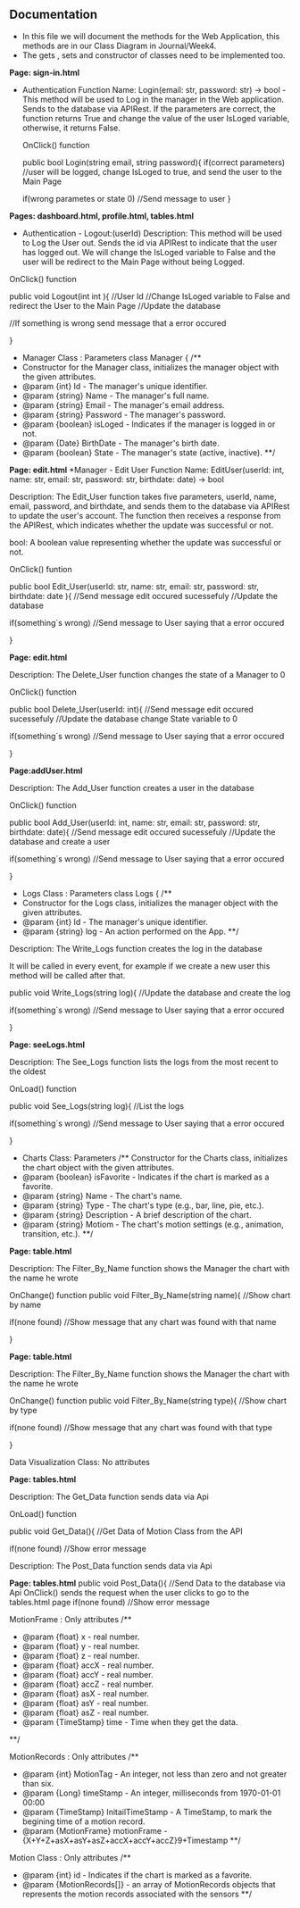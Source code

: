 ## Documentation
  - In this file we will document the methods for the Web Application, this methods are in our Class Diagram in Journal/Week4.
  - The gets , sets and constructor of classes need to be implemented too.
    
**Page: sign-in.html**
* Authentication  Function Name: Login(email: str, password: str) -> bool -  
This method will be used to Log in the manager in the Web application. 
Sends to the database via APIRest. If the parameters are correct, the function returns True and change the value of the user IsLoged variable, otherwise, it returns False.
  
  OnClick() function
  
  public bool Login(string email, string password){ 
    if(correct parameters) //user will be logged, change IsLoged to true, and send the user to the Main Page
    
    if(wrong parametes or state 0) //Send message to user 
  }
    
**Pages: dashboard.html, profile.html, tables.html**
 * Authentication - Logout:(userId)
Description: This method will be used to Log the User out. Sends the id via APIRest to indicate that the user has logged out.  We will change the IsLoged variable to False 
and the user will be redirect to the Main Page without being Logged.
  
  OnClick() function 
  
  public void Logout(int int ){ //User Id 
  //Change IsLoged variable to False and redirect the User to the Main Page
  //Update the database
  
  //If something is wrong send message that a error occured
  
  }  
  
  
  * Manager Class : Parameters
  class Manager {
  /**
   * Constructor for the Manager class, initializes the manager object with the given attributes.
   * @param {int} Id - The manager's unique identifier.
   * @param {string} Name - The manager's full name.
   * @param {string} Email - The manager's email address.
   * @param {string} Password - The manager's password.
   * @param {boolean} isLoged - Indicates if the manager is logged in or not.
   * @param {Date} BirthDate - The manager's birth date.
   * @param {boolean} State - The manager's state (active, inactive).
   **/
  
  
  **Page: edit.html**
  *Manager - Edit User  Function Name: EditUser(userId: int, name: str, email: str, password: str, birthdate: date) -> bool

Description: The Edit_User function takes five parameters, userId, name, email, password, and birthdate, and sends them to the database via APIRest to update the user's account.
The function then receives a response from the APIRest, which indicates whether the update was successful or not.

bool: A boolean value representing whether the update was successful or not.

OnClick() funtion

public bool Edit_User(userId: str, name: str, email: str, password: str, birthdate: date ){ 
  //Send message edit occured sucessefuly
  //Update the database
  
  if(something´s wrong) //Send message to User saying that a error occured
  
  }  
  
  
  **Page: edit.html**
  
  Description: The Delete_User function changes the state of a Manager to 0
  
  OnClick() function
  
  public bool Delete_User(userId: int){ 
  //Send message edit occured sucessefuly
  //Update the database change State variable to 0
  
  if(something´s wrong) //Send message to User saying that a error occured
  
  }  
  
  **Page:addUser.html**
  
   Description: The Add_User function creates a user in the database 
  
  OnClick() function
  
  public bool Add_User(userId: int, name: str, email: str, password: str, birthdate: date){ 
  //Send message edit occured sucessefuly
  //Update the database and create a user
  
  if(something´s wrong) //Send message to User saying that a error occured
  
  }  
  
  * Logs Class : Parameters
  class Logs {
  /**
   * Constructor for the Logs class, initializes the manager object with the given attributes.
   * @param {int} Id - The manager's unique identifier.
   * @param {string} log - An action performed on the App.
   **/
   
   
   Description: The Write_Logs function creates the log in the database
   
   It will be called in every event, for example if we create a new user this method will be called after that.
   
   public void Write_Logs(string log){ 
  //Update the database and create the log
  
  if(something´s wrong) //Send message to User saying that a error occured
  
  }
  
  
  **Page: seeLogs.html**
  
   Description: The See_Logs function lists the logs from the most recent to the oldest
   
   OnLoad() function
   
  public void See_Logs(string log){ 
  //List the logs
  
  if(something´s wrong) //Send message to User saying that a error occured
  
  }
   
   
  * Charts Class: Parameters
  /**
  Constructor for the Charts class, initializes the chart object with the given attributes.
   * @param {boolean} isFavorite - Indicates if the chart is marked as a favorite.
   * @param {string} Name - The chart's name.
   * @param {string} Type - The chart's type (e.g., bar, line, pie, etc.).
   * @param {string} Description - A brief description of the chart.
   * @param {string} Motiom - The chart's motion settings (e.g., animation, transition, etc.).
  **/
  
  **Page: table.html**
  
  Description: The Filter_By_Name function shows the Manager the chart with the name he wrote
  
  OnChange() function
  public void Filter_By_Name(string name){ 
  //Show chart by name
  
  if(none found) //Show message that any chart was found with that name
  
  }
  
  **Page: table.html**
  
   Description: The Filter_By_Name function shows the Manager the chart with the name he wrote
   
   OnChange() function
  public void Filter_By_Name(string type){ 
  //Show chart by type
  
  if(none found) //Show message that any chart was found with that type
  
  }
   
  
  Data Visualization Class: No attributes
  
  
  **Page: tables.html**
  
   Description: The Get_Data function sends data via Api
   
 OnLoad() function
 
 public void Get_Data(){ 
  //Get Data of Motion Class from the API
  
  if(none found) //Show error message 
  
   Description: The Post_Data function sends data via Api
    
    
   **Page: tables.html**
 public void Post_Data(){ 
  //Send Data to the database via Api
   OnClick() sends the request when the user clicks to go to the tables.html page
  if(none found) //Show error message 
  
  MotionFrame : Only attributes
  /**
  * @param {float} x - real number.
  * @param {float} y - real number.
  * @param {float} z - real number.
  * @param {float} accX - real number.
  * @param {float} accY - real number.
  * @param {float} accZ - real number.
  * @param {float} asX - real number.
  * @param {float} asY - real number.
  * @param {float} asZ - real number.
  * @param {TimeStamp} time - Time when they get the data.
  
  **/
  
  MotionRecords : Only attributes
  /**
  * @param {int} MotionTag - An integer, not less than zero and not greater than six.
  * @param {Long} timeStamp - An integer, milliseconds from 1970-01-01 00:00
  * @param {TimeStamp} InitailTimeStamp - A TimeStamp, to mark the begining time of a motion record.
  * @param {MotionFrame} motionFrame - {X+Y+Z+asX+asY+asZ+accX+accY+accZ}9+Timestamp
  **/
  
  Motion Class : Only attributes
/**
   * @param {int} id - Indicates if the chart is marked as a favorite.
   * @param {MotionRecords[]}  - an array of MotionRecords objects that represents the motion records associated with the sensors
  **/

